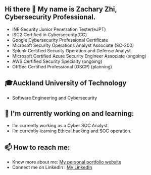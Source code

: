 ## Hi there 👋 My name is Zachary Zhi, Cybersecurity Professional.
- INE Security Junior Penetration Tester(eJPT)
- ISC2 Certified in Cybersecurity(CC)
- Google Cybersecurity Professional Certificate
- Microsoft Security Operations Analyst Associate (SC-200)
- Splunk Certified Security Operation and Defense Analyst
- Microsoft Certified Azure Security Engineer Associate (ongoing)
- AWS Certified Security Specialty (ongoing)
- OffSec Certified Professional (OSCP) (planning)

## 🎓Auckland University of Technology
- Software Engineering and Cybersecurity

## 🌱 I'm currently working on and learning:
- I’m currently working as a Cyber SOC Analyst.
- I’m currently learning Ethical hacking and SOC operation.

## 📫 How to reach me:
- Know more about me: [My personal portfolio website](https://vegepizza.github.io/)
- Connect me on LinkedIn : [My LinkedIn](https://www.linkedin.com/in/zachary-zhi)
